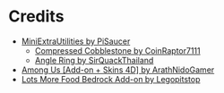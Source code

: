 # Credits

- [MiniExtraUtilities by PiSaucer](https://github.com/PiSaucer/MiniExtraUtilities)
    - [Compressed Cobblestone by CoinRaptor7111](https://mcpedl.com/compressed-cobblestone-addon/)
    - [Angle Ring by SirQuackThailand](https://mcpedl.com/angel-ring-addon/)
- [Among Us [Add-on + Skins 4D] by ArathNidoGamer](https://mcpedl.com/among-us-add-on/)
- [Lots More Food Bedrock Add-on by Legopitstop](https://mcpedl.com/lots-more-food-bedrock-addon/?cookie_check=1)